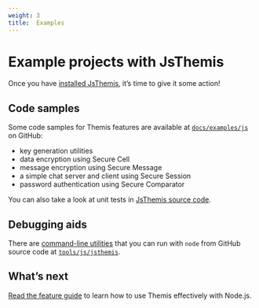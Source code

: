 ```yaml
---
weight: 3
title:  Examples
---
```


# Example projects with JsThemis

Once you have [installed JsThemis](../installation/), it’s time to give it some action!

## Code samples

Some code samples for Themis features are available
at [`docs/examples/js`](https://github.com/cossacklabs/themis/tree/master/docs/examples/js)
on GitHub:

  - key generation utilities
  - data encryption using Secure Cell
  - message encryption using Secure Message
  - a simple chat server and client using Secure Session
  - password authentication using Secure Comparator

You can also take a look at unit tests
in [JsThemis source code](https://github.com/cossacklabs/themis/tree/master/src/wrappers/themis/jsthemis/test).

## Debugging aids

There are [command-line utilities](/docs/themis/debugging/cli-utilities/#javascript-nodejs)
that you can run with `node` from GitHub source code
at [`tools/js/jsthemis`](https://github.com/cossacklabs/themis/tree/master/tools/js/jsthemis).

## What’s next

[Read the feature guide](../features/)
to learn how to use Themis effectively with Node.js.
